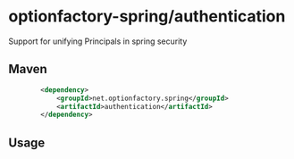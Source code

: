 # optionfactory-spring/authentication

Support for unifying Principals in spring security

## Maven

```xml
        <dependency>
            <groupId>net.optionfactory.spring</groupId>
            <artifactId>authentication</artifactId>
        </dependency>
```



## Usage


